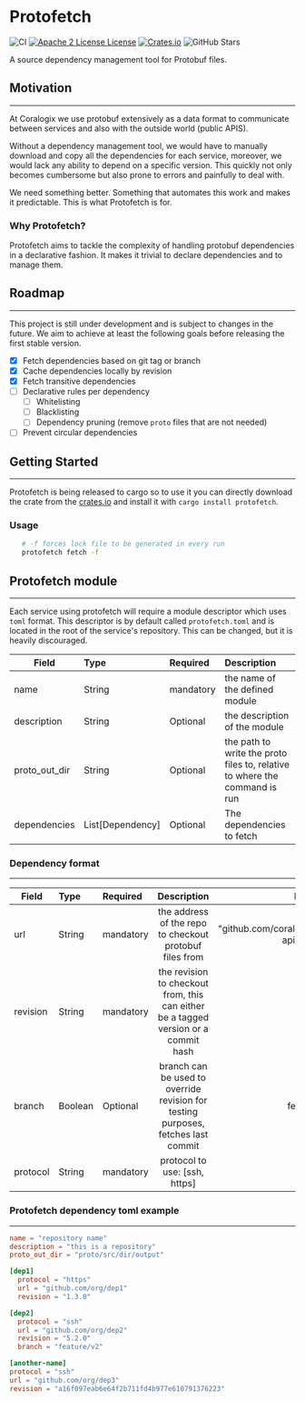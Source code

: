 # Protofetch
![CI](https://github.com/coralogix/protofetch/workflows/CI/badge.svg)
[![Apache 2 License License](http://img.shields.io/badge/license-APACHE2-blue.svg)](http://www.apache.org/licenses/LICENSE-2.0)
[![Crates.io](https://img.shields.io/crates/v/protofetch.svg)](https://crates.io/crates/protofetch)
![GitHub Stars](https://img.shields.io/github/stars/coralogix/protofetch.svg)

A source dependency management tool for Protobuf files.

## Motivation

---

At Coralogix we use protobuf extensively as a data format to communicate between services and also with the outside world (public APIS).

Without a dependency management tool, we would have to manually download and copy all the dependencies for each service, moreover, we would lack any ability to depend on a specific version.
This quickly not only becomes cumbersome but also prone to errors and painfully to deal with.

We need something better. Something that automates this work and makes it predictable. This is what Protofetch is for.

### Why Protofetch?

Protofetch aims to tackle the complexity of handling protobuf dependencies in a declarative fashion. 
It makes it trivial to declare dependencies and to manage them. 

## Roadmap

---

This project is still under development and is subject to changes in the future. 
We aim to achieve at least the following goals before releasing the first stable version.

- [x] Fetch dependencies based on git tag or branch
- [x] Cache dependencies locally by revision
- [x] Fetch transitive dependencies
- [ ] Declarative rules per dependency
  - [ ] Whitelisting
  - [ ] Blacklisting
  - [ ] Dependency pruning (remove ``proto`` files that are not needed)
- [ ] Prevent circular dependencies

## Getting Started

---

Protofetch is being released to cargo so to use it you can directly download the crate from the [crates.io](https://crates.io/crates/protofetch) 
and install it with `cargo install protofetch`. 

### Usage

```sh
   # -f forces lock file to be generated in every run
   protofetch fetch -f 
  ```

## Protofetch module

---

Each service using protofetch will require a module descriptor which uses `toml` format. 
This descriptor is by default called `protofetch.toml` and is located in the root of the service's repository. 
This can be changed, but it is heavily discouraged.

| Field         | Type             | Required  | Description                                                                |
|---------------|:-----------------|:----------|:---------------------------------------------------------------------------|
| name          | String           | mandatory | the name of the defined module                                             |
| description   | String           | Optional  | the description of the module                                              |  
| proto_out_dir | String           | Optional  | the path to write the proto files to, relative to where the command is run |   
| dependencies  | List[Dependency] | Optional  | The dependencies to fetch                                                  |   

### Dependency format

---

| Field    | Type    | Required  |                                     Description                                     |                              Example |
|----------|:--------|:----------|:-----------------------------------------------------------------------------------:|-------------------------------------:|
| url      | String  | mandatory |               the address of the repo to checkout protobuf files from               | "github.com/coralogix/cx-api-users/" |
| revision | String  | mandatory | the revision to checkout from, this can either be a tagged version or a commit hash |                                 v0.2 |
| branch   | Boolean | Optional  |  branch can be used to override revision for testing purposes, fetches last commit  |                           feature/v2 |
| protocol | String  | mandatory |                            protocol to use: [ssh, https]                            |                                  ssh |


### Protofetch dependency toml example

---

```toml
name = "repository name"
description = "this is a repository"
proto_out_dir = "proto/src/dir/output"

[dep1]
  protocol = "https"
  url = "github.com/org/dep1"
  revision = "1.3.0"

[dep2]
  protocol = "ssh"
  url = "github.com/org/dep2"
  revision = "5.2.0"
  branch = "feature/v2"

[another-name]
protocol = "ssh"
url = "github.com/org/dep3"
revision = "a16f097eab6e64f2b711fd4b977e610791376223"
```
